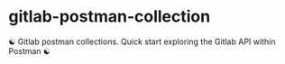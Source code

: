 # gitlab-postman-collection
☯ Gitlab postman collections. Quick start exploring the Gitlab API within Postman ☯
